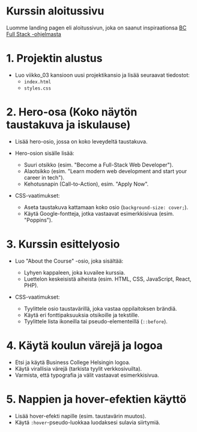 # Kurssin aloitussivu

Luomme landing pagen eli aloitussivun, joka on saanut inspiraationsa [BC Full Stack -ohjelmasta](https://en.bc.fi/qualifications/full-stack-web-developer-program/)

# 1. Projektin alustus

- Luo viikko_03 kansioon uusi projektikansio ja lisää seuraavat tiedostot:
  - `index.html`
  - `styles.css`

# 2. Hero-osa (Koko näytön taustakuva ja iskulause)

- Lisää hero-osio, jossa on koko leveydeltä taustakuva.
- Hero-osion sisälle lisää:

  - Suuri otsikko (esim. "Become a Full-Stack Web Developer").
  - Alaotsikko (esim. "Learn modern web development and start your career in tech").
  - Kehotusnapin (Call-to-Action), esim. "Apply Now".

- CSS-vaatimukset:
  - Aseta taustakuva kattamaan koko osio (`background-size: cover;`).
  - Käytä Google-fontteja, jotka vastaavat esimerkkisivua (esim. "Poppins").

# 3. Kurssin esittelyosio

- Luo "About the Course" -osio, joka sisältää:

  - Lyhyen kappaleen, joka kuvailee kurssia.
  - Luettelon keskeisistä aiheista (esim. HTML, CSS, JavaScript, React, PHP).

- CSS-vaatimukset:
  - Tyylittele osio taustavärillä, joka vastaa oppilaitoksen brändiä.
  - Käytä eri fonttipaksuuksia otsikoille ja tekstille.
  - Tyylittele lista ikoneilla tai pseudo-elementeillä (`::before`).

# 4. Käytä koulun värejä ja logoa

- Etsi ja käytä Business College Helsingin logoa.
- Käytä virallisia värejä (tarkista tyylit verkkosivuilta).
- Varmista, että typografia ja välit vastaavat esimerkkisivua.

# 5. Nappien ja hover-efektien käyttö

- Lisää hover-efekti napille (esim. taustavärin muutos).
- Käytä `:hover`-pseudo-luokkaa luodaksesi sulavia siirtymiä.
